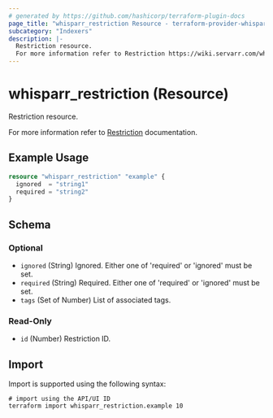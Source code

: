 ```yaml
---
# generated by https://github.com/hashicorp/terraform-plugin-docs
page_title: "whisparr_restriction Resource - terraform-provider-whisparr"
subcategory: "Indexers"
description: |-
  Restriction resource.
  For more information refer to Restriction https://wiki.servarr.com/whisparr/settings#remote-path-restrictions documentation.
---
```


# whisparr_restriction (Resource)

<!-- subcategory:Indexers -->Restriction resource.
For more information refer to [Restriction](https://wiki.servarr.com/whisparr/settings#remote-path-restrictions) documentation.

## Example Usage

```terraform
resource "whisparr_restriction" "example" {
  ignored  = "string1"
  required = "string2"
}
```

<!-- schema generated by tfplugindocs -->
## Schema

### Optional

- `ignored` (String) Ignored. Either one of 'required' or 'ignored' must be set.
- `required` (String) Required. Either one of 'required' or 'ignored' must be set.
- `tags` (Set of Number) List of associated tags.

### Read-Only

- `id` (Number) Restriction ID.

## Import

Import is supported using the following syntax:

```shell
# import using the API/UI ID
terraform import whisparr_restriction.example 10
```
